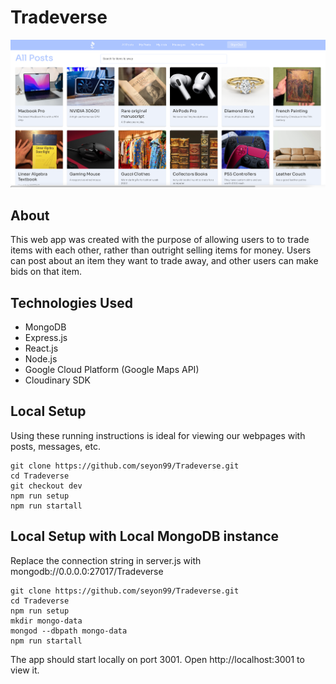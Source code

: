 # Tradeverse
![A screenshot of the All Posts page](./demo-picture.png)
## About
This web app was created with the purpose of allowing users to to trade items with each other, rather than outright selling items for money. Users can post about an item they want to trade away, and other users can make bids on that item.
</br>

## Technologies Used
  - MongoDB
  - Express.js
  - React.js
  - Node.js
  - Google Cloud Platform (Google Maps API)
  - Cloudinary SDK

## Local Setup
Using these running instructions is ideal for viewing our webpages with posts, messages, etc.
```
git clone https://github.com/seyon99/Tradeverse.git
cd Tradeverse
git checkout dev
npm run setup
npm run startall
```
## Local Setup with Local MongoDB instance
Replace the connection string in server.js with mongodb://0.0.0.0:27017/Tradeverse
```
git clone https://github.com/seyon99/Tradeverse.git
cd Tradeverse
npm run setup
mkdir mongo-data
mongod --dbpath mongo-data
npm run startall
```
The app should start locally on port 3001. Open http://localhost:3001 to view it.
